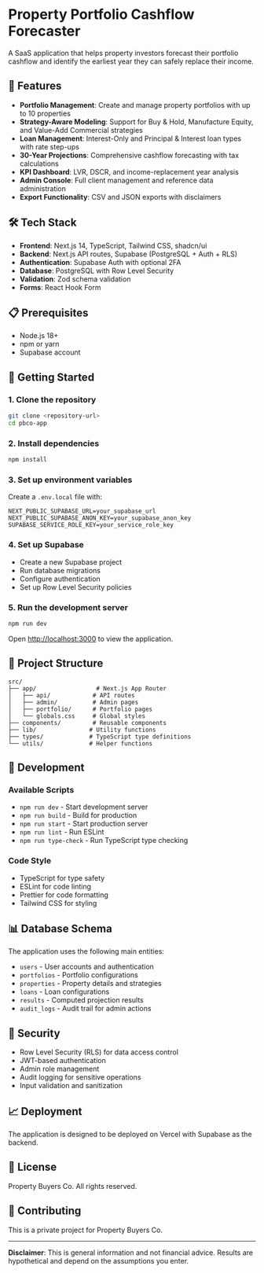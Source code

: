 # Property Portfolio Cashflow Forecaster

A SaaS application that helps property investors forecast their portfolio cashflow and identify the earliest year they can safely replace their income.

## 🚀 Features

- **Portfolio Management**: Create and manage property portfolios with up to 10 properties
- **Strategy-Aware Modeling**: Support for Buy & Hold, Manufacture Equity, and Value-Add Commercial strategies
- **Loan Management**: Interest-Only and Principal & Interest loan types with rate step-ups
- **30-Year Projections**: Comprehensive cashflow forecasting with tax calculations
- **KPI Dashboard**: LVR, DSCR, and income-replacement year analysis
- **Admin Console**: Full client management and reference data administration
- **Export Functionality**: CSV and JSON exports with disclaimers

## 🛠 Tech Stack

- **Frontend**: Next.js 14, TypeScript, Tailwind CSS, shadcn/ui
- **Backend**: Next.js API routes, Supabase (PostgreSQL + Auth + RLS)
- **Authentication**: Supabase Auth with optional 2FA
- **Database**: PostgreSQL with Row Level Security
- **Validation**: Zod schema validation
- **Forms**: React Hook Form

## 📋 Prerequisites

- Node.js 18+ 
- npm or yarn
- Supabase account

## 🚀 Getting Started

### 1. Clone the repository
```bash
git clone <repository-url>
cd pbco-app
```

### 2. Install dependencies
```bash
npm install
```

### 3. Set up environment variables
Create a `.env.local` file with:
```env
NEXT_PUBLIC_SUPABASE_URL=your_supabase_url
NEXT_PUBLIC_SUPABASE_ANON_KEY=your_supabase_anon_key
SUPABASE_SERVICE_ROLE_KEY=your_service_role_key
```

### 4. Set up Supabase
- Create a new Supabase project
- Run database migrations
- Configure authentication
- Set up Row Level Security policies

### 5. Run the development server
```bash
npm run dev
```

Open [http://localhost:3000](http://localhost:3000) to view the application.

## 📁 Project Structure

```
src/
├── app/                 # Next.js App Router
│   ├── api/            # API routes
│   ├── admin/          # Admin pages
│   ├── portfolio/      # Portfolio pages
│   └── globals.css     # Global styles
├── components/         # Reusable components
├── lib/               # Utility functions
├── types/             # TypeScript type definitions
└── utils/             # Helper functions
```

## 🔧 Development

### Available Scripts

- `npm run dev` - Start development server
- `npm run build` - Build for production
- `npm run start` - Start production server
- `npm run lint` - Run ESLint
- `npm run type-check` - Run TypeScript type checking

### Code Style

- TypeScript for type safety
- ESLint for code linting
- Prettier for code formatting
- Tailwind CSS for styling

## 📊 Database Schema

The application uses the following main entities:
- `users` - User accounts and authentication
- `portfolios` - Portfolio configurations
- `properties` - Property details and strategies
- `loans` - Loan configurations
- `results` - Computed projection results
- `audit_logs` - Audit trail for admin actions

## 🔐 Security

- Row Level Security (RLS) for data access control
- JWT-based authentication
- Admin role management
- Audit logging for sensitive operations
- Input validation and sanitization

## 📈 Deployment

The application is designed to be deployed on Vercel with Supabase as the backend.

## 📄 License

Property Buyers Co. All rights reserved.

## 🤝 Contributing

This is a private project for Property Buyers Co.

---

**Disclaimer**: This is general information and not financial advice. Results are hypothetical and depend on the assumptions you enter.
